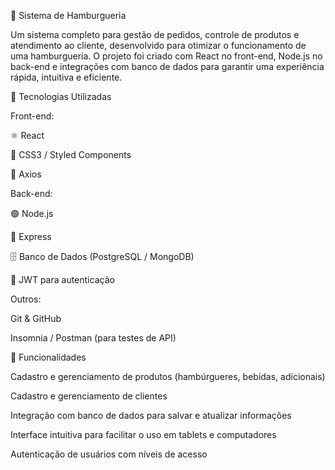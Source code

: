 🍔 Sistema de Hamburgueria

Um sistema completo para gestão de pedidos, controle de produtos e atendimento ao cliente, desenvolvido para otimizar o funcionamento de uma hamburgueria. O projeto foi criado com React no front-end, Node.js no back-end e integrações com banco de dados para garantir uma experiência rápida, intuitiva e eficiente.

🚀 Tecnologias Utilizadas

Front-end:

⚛️ React

🎨 CSS3 / Styled Components

🔄 Axios 

Back-end:

🟢 Node.js

🚏 Express

🗄️ Banco de Dados (PostgreSQL / MongoDB)

🔐 JWT para autenticação 

Outros:

Git & GitHub

Insomnia / Postman (para testes de API)

📌 Funcionalidades

Cadastro e gerenciamento de produtos (hambúrgueres, bebidas, adicionais)

Cadastro e gerenciamento de clientes

Integração com banco de dados para salvar e atualizar informações

Interface intuitiva para facilitar o uso em tablets e computadores

Autenticação de usuários com níveis de acesso
